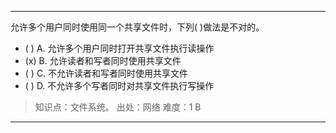 ---
允许多个用户同时使用同一个共享文件时，下列( )做法是不对的。
- ( ) A. 允许多个用户同时打开共享文件执行读操作 
- (x) B. 允许读者和写者同时使用共享文件 
- ( ) C. 不允许读者和写者同时使用共享文件 
- ( ) D.
不允许多个写者同时对共享文件执行写操作

> 知识点：文件系统。
> 出处：网络
> 难度：1
> B

---